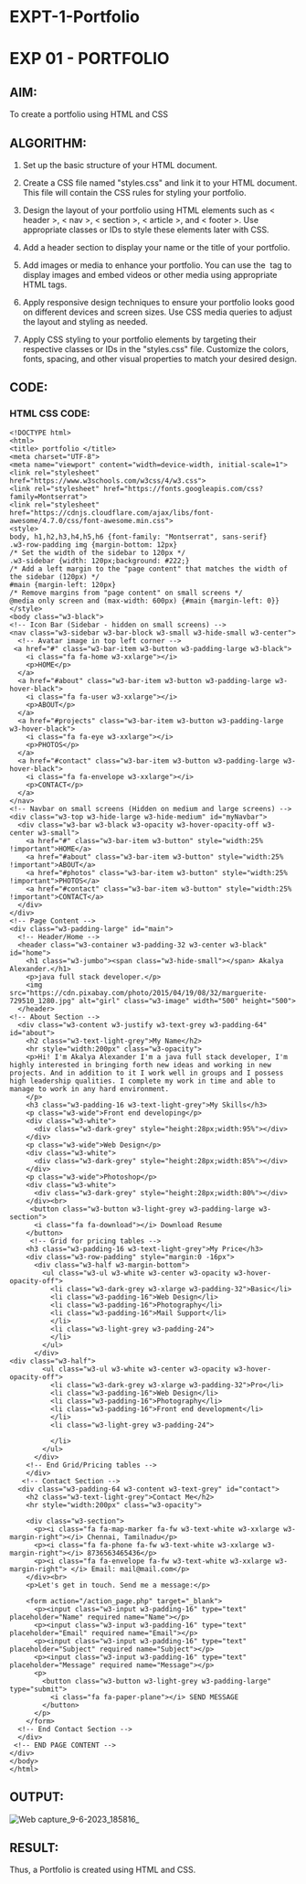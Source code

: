 # EXPT-1-Portfolio
# EXP 01 - PORTFOLIO

## AIM:

To create a portfolio using HTML and CSS

## ALGORITHM:

1. Set up the basic structure of your HTML document.

2. Create a CSS file named "styles.css" and link it to your HTML document. This file will contain the CSS rules for styling your portfolio.

3. Design the layout of your portfolio using HTML elements such as < header >, < nav >, < section >, < article >, and < footer >. Use appropriate classes or IDs to style these elements later with CSS.

4. Add a header section to display your name or the title of your portfolio.

5. Add images or media to enhance your portfolio. You can use the <img> tag to display images and embed videos or other media using appropriate HTML tags.

6. Apply responsive design techniques to ensure your portfolio looks good on different devices and screen sizes. Use CSS media queries to adjust the layout and styling as needed.

7. Apply CSS styling to your portfolio elements by targeting their respective classes or IDs in the "styles.css" file. Customize the colors, fonts, spacing, and other visual properties to match your desired design.

## CODE:

### HTML CSS CODE:
```
<!DOCTYPE html>
<html>
<title> portfolio </title>
<meta charset="UTF-8">
<meta name="viewport" content="width=device-width, initial-scale=1">
<link rel="stylesheet" href="https://www.w3schools.com/w3css/4/w3.css">
<link rel="stylesheet" href="https://fonts.googleapis.com/css?family=Montserrat">
<link rel="stylesheet" href="https://cdnjs.cloudflare.com/ajax/libs/font-awesome/4.7.0/css/font-awesome.min.css">
<style>
body, h1,h2,h3,h4,h5,h6 {font-family: "Montserrat", sans-serif}
.w3-row-padding img {margin-bottom: 12px}
/* Set the width of the sidebar to 120px */
.w3-sidebar {width: 120px;background: #222;}
/* Add a left margin to the "page content" that matches the width of the sidebar (120px) */
#main {margin-left: 120px}
/* Remove margins from "page content" on small screens */
@media only screen and (max-width: 600px) {#main {margin-left: 0}}
</style>
<body class="w3-black">
<!-- Icon Bar (Sidebar - hidden on small screens) -->
<nav class="w3-sidebar w3-bar-block w3-small w3-hide-small w3-center">
  <!-- Avatar image in top left corner -->
 <a href="#" class="w3-bar-item w3-button w3-padding-large w3-black">
    <i class="fa fa-home w3-xxlarge"></i>
    <p>HOME</p>
  </a>
  <a href="#about" class="w3-bar-item w3-button w3-padding-large w3-hover-black">
    <i class="fa fa-user w3-xxlarge"></i>
    <p>ABOUT</p>
  </a>
  <a href="#projects" class="w3-bar-item w3-button w3-padding-large w3-hover-black">
    <i class="fa fa-eye w3-xxlarge"></i>
    <p>PHOTOS</p>
  </a>
  <a href="#contact" class="w3-bar-item w3-button w3-padding-large w3-hover-black">
    <i class="fa fa-envelope w3-xxlarge"></i>
    <p>CONTACT</p>
  </a>
</nav>
<!-- Navbar on small screens (Hidden on medium and large screens) -->
<div class="w3-top w3-hide-large w3-hide-medium" id="myNavbar">
  <div class="w3-bar w3-black w3-opacity w3-hover-opacity-off w3-center w3-small">
    <a href="#" class="w3-bar-item w3-button" style="width:25% !important">HOME</a>
    <a href="#about" class="w3-bar-item w3-button" style="width:25% !important">ABOUT</a>
    <a href="#photos" class="w3-bar-item w3-button" style="width:25% !important">PHOTOS</a>
    <a href="#contact" class="w3-bar-item w3-button" style="width:25% !important">CONTACT</a>
  </div>
</div>
<!-- Page Content -->
<div class="w3-padding-large" id="main">
  <!-- Header/Home -->
  <header class="w3-container w3-padding-32 w3-center w3-black" id="home">
    <h1 class="w3-jumbo"><span class="w3-hide-small"></span> Akalya Alexander.</h1>
    <p>java full stack developer.</p>
    <img src="https://cdn.pixabay.com/photo/2015/04/19/08/32/marguerite-729510_1280.jpg" alt="girl" class="w3-image" width="500" height="500">
  </header>
<!-- About Section -->
  <div class="w3-content w3-justify w3-text-grey w3-padding-64" id="about">
    <h2 class="w3-text-light-grey">My Name</h2>
    <hr style="width:200px" class="w3-opacity">
    <p>Hi! I'm Akalya Alexander I'm a java full stack developer, I'm highly interested in bringing forth new ideas and working in new projects. And in addition to it I work well in groups and I possess high leadership qualities. I complete my work in time and able to manage to work in any hard environment.
    </p>
    <h3 class="w3-padding-16 w3-text-light-grey">My Skills</h3>
    <p class="w3-wide">Front end developing</p>
    <div class="w3-white">
      <div class="w3-dark-grey" style="height:28px;width:95%"></div>
    </div>
    <p class="w3-wide">Web Design</p>
    <div class="w3-white">
      <div class="w3-dark-grey" style="height:28px;width:85%"></div>
    </div>
    <p class="w3-wide">Photoshop</p>
    <div class="w3-white">
      <div class="w3-dark-grey" style="height:28px;width:80%"></div>
    </div><br>
     <button class="w3-button w3-light-grey w3-padding-large w3-section">
      <i class="fa fa-download"></i> Download Resume
    </button>
     <!-- Grid for pricing tables -->
    <h3 class="w3-padding-16 w3-text-light-grey">My Price</h3>
    <div class="w3-row-padding" style="margin:0 -16px">
      <div class="w3-half w3-margin-bottom">
        <ul class="w3-ul w3-white w3-center w3-opacity w3-hover-opacity-off">
          <li class="w3-dark-grey w3-xlarge w3-padding-32">Basic</li>
          <li class="w3-padding-16">Web Design</li>
          <li class="w3-padding-16">Photography</li>
          <li class="w3-padding-16">Mail Support</li>
          </li>
          <li class="w3-light-grey w3-padding-24"> 
          </li>
        </ul>
      </div>
<div class="w3-half">
        <ul class="w3-ul w3-white w3-center w3-opacity w3-hover-opacity-off">
          <li class="w3-dark-grey w3-xlarge w3-padding-32">Pro</li>
          <li class="w3-padding-16">Web Design</li>
          <li class="w3-padding-16">Photography</li>
          <li class="w3-padding-16">Front end development</li>
          </li>
          <li class="w3-light-grey w3-padding-24">
         
          </li>
        </ul>
      </div>
    <!-- End Grid/Pricing tables -->
    </div>
   <!-- Contact Section -->
  <div class="w3-padding-64 w3-content w3-text-grey" id="contact">
    <h2 class="w3-text-light-grey">Contact Me</h2>
    <hr style="width:200px" class="w3-opacity">

    <div class="w3-section">
      <p><i class="fa fa-map-marker fa-fw w3-text-white w3-xxlarge w3-margin-right"></i> Chennai, Tamilnadu</p>
      <p><i class="fa fa-phone fa-fw w3-text-white w3-xxlarge w3-margin-right"></i> 8736563465436</p>
      <p><i class="fa fa-envelope fa-fw w3-text-white w3-xxlarge w3-margin-right"> </i> Email: mail@mail.com</p>
    </div><br>
    <p>Let's get in touch. Send me a message:</p>

    <form action="/action_page.php" target="_blank">
      <p><input class="w3-input w3-padding-16" type="text" placeholder="Name" required name="Name"></p>
      <p><input class="w3-input w3-padding-16" type="text" placeholder="Email" required name="Email"></p>
      <p><input class="w3-input w3-padding-16" type="text" placeholder="Subject" required name="Subject"></p>
      <p><input class="w3-input w3-padding-16" type="text" placeholder="Message" required name="Message"></p>
      <p>
        <button class="w3-button w3-light-grey w3-padding-large" type="submit">
          <i class="fa fa-paper-plane"></i> SEND MESSAGE
        </button>
      </p>
    </form>
  <!-- End Contact Section -->
  </div>
 <!-- END PAGE CONTENT -->
</div>
</body>
</html>

```
## OUTPUT:
![Web capture_9-6-2023_185816_](https://github.com/Akalyaalex/portfolio_exp_1/assets/114275126/0071ab15-3ee8-4784-a8b4-38838c4990ae)

## RESULT:

Thus, a Portfolio is created using HTML and CSS.
